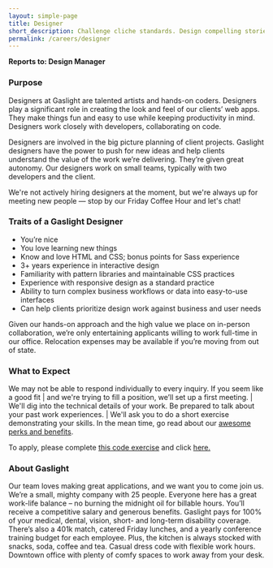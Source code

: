 ```yaml
---
layout: simple-page
title: Designer
short_description: Challenge cliche standards. Design compelling stories. Create incredible experiences.
permalink: /careers/designer
---
```

<p><b>Reports to: Design Manager</b></p>
<h3>Purpose</h3>
<p>Designers at Gaslight are talented artists and hands-on coders. Designers play a significant role in creating the look and feel of our clients’ web apps. They make things fun and easy to use while keeping productivity in mind. Designers work closely with developers, collaborating on code.</p>
<p>Designers are involved in the big picture planning of client projects. Gaslight designers have the power to push for new ideas and help clients understand the value of the work we’re delivering. They’re given great autonomy. Our designers work on small teams, typically with two developers and the client.</p>
<p>We're not actively hiring designers at the moment, but we're always up for meeting new people — stop by our Friday Coffee Hour and let's chat!</p>
<h3>Traits of a Gaslight Designer</h3>
<ul>
   <li>You’re nice</li>
   <li>You love learning new things</li>
   <li>Know and love HTML and CSS; bonus points for Sass experience</li>
   <li>3+ years experience in interactive design</li>
   <li>Familiarity with pattern libraries and maintainable CSS practices</li>
   <li>Experience with responsive design as a standard practice</li>
   <li>Ability to turn complex business workflows or data into easy-to-use interfaces</li>
   <li>Can help clients prioritize design work against business and user needs</li>
</ul>
<p>Given our hands-on approach and the high value we place on in-person collaboration, we’re only entertaining applicants willing to work full-time in our office. Relocation expenses may be available if you’re moving from out of state.</p>
<h3 class="push--bottom">What to Expect</h3>
<p>We may not be able to respond individually to every inquiry. If you seem like a good fit | and we're trying to fill a position, we’ll set up a first meeting. |
 We'll dig into the technical details of your work. Be prepared to talk about your past work experiences. | We'll ask you to do a short exercise demonstrating your skills. In the mean time, go read about our <a class="link--red" href="/careers#careers--perks">awesome perks and benefits</a>.</p>
 <p>To apply, please complete <a class="link--red" href="https://github.com/gaslight/design_exercise">this code exercise</a> and click <a href="https://gaslight.recruiterbox.com/jobs/fk01qie?cjb_hash=O_poYn27&amp;apply_now=true">here.</a></p>
 <h3>About Gaslight</h3>
 <p>Our team loves making great applications, and we want you to come join us. We’re a small, mighty company with 25 people. Everyone here has a great work-life balance – no burning the midnight oil for billable hours. You’ll receive a competitive salary and generous benefits. Gaslight pays for 100% of your medical, dental, vision, short- and long-term disability coverage. There’s also a 401k match, catered Friday lunches, and a yearly conference training budget for each employee. Plus, the kitchen is always stocked with snacks, soda, coffee and tea. Casual dress code with flexible work hours. Downtown office with plenty of comfy spaces to work away from your desk.</p>
